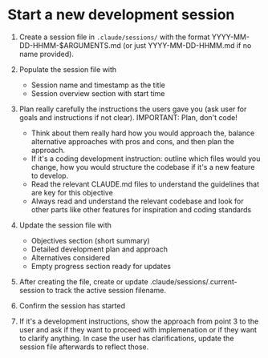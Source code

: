 # Start a new development session

1. Create a session file in `.claude/sessions/` with the format YYYY-MM-DD-HHMM-$ARGUMENTS.md (or just YYYY-MM-DD-HHMM.md if no name provided).

2. Populate the session file with

    - Session name and timestamp as the title
    - Session overview section with start time

3. Plan really carefully the instructions the users gave you (ask user for goals and instructions if not clear). IMPORTANT: Plan, don't code!

    - Think about them really hard how you would approach the, balance alternative approaches with pros and cons, and then plan the approach.
    - If it's a coding development instruction: outline which files would you change, how you would structure the codebase if it's a new feature to develop.
    - Read the relevant CLAUDE.md files to understand the guidelines that are key for this objective
    - Always read and understand the relevant codebase and look for other parts like other features for inspiration and coding standards

4. Update the session file with

    - Objectives section (short summary)
    - Detailed development plan and approach
    - Alternatives considered
    - Empty progress section ready for updates

5. After creating the file, create or update .claude/sessions/.current-session to track the active session filename.

6. Confirm the session has started

7. If it's a development instructions, show the approach from point 3 to the user and ask if they want to proceed with implemenation or if they want to clarify anything. In case the user has clarifications, update the session file afterwards to reflect those.
